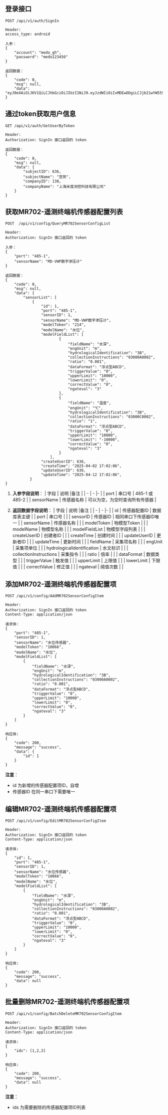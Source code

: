 
## 登录接口 
```
POST /api/v1/auth/SignIn

Header:
access_type: android

入参：
{
    "account": "medo_gh",
    "password": "medo123456"
}

返回数据：
{
    "code": 0,
    "msg": null,
    "data": "eyJ0eXAiOiJKV1QiLCJhbGciOiJIUzI1NiJ9.eyJzdWIiOiIxMDEwODgiLCJjb21wYW55SUQiOiI1ODYiLCJleHAiOjE3NDUxMTU1MzMsImlhdCI6MTc0MjQzNzEzMywic3ViamVjdFR5cGUiOiIwIiwic3ViamVjdE5hbWUiOiLlrqvotLoifQ._ImnNDkrlbeBhQZnUl9BytVG5VD9MyV65rknV_UEOXM"
}
```

## 通过token获取用户信息
``` 
GET /api/v1/auth/GetUserByToken

Header:
Authorization: SignIn 接口返回的 token 

返回数据：
{
    "code": 0,
    "msg": null,
    "data": {
        "subjectID": 636,
        "subjectName": "宫贺",
        "companyID": 138,
        "companyName": "上海米度测控科技有限公司"
    }
}
```

## 获取MR702-遥测终端机传感器配置列表
```
POST  /api/v1/config/QueryMR702SensorConfigList

Header:
Authorization: SignIn 接口返回的 token 

入参：
{
    "port": "485-1",
    "sensorName": "MD-VWP数字渗压计" 
}

返回数据：
{
    "code": 0,
    "msg": null,
    "data": {
        "sensorList": [
            {
                "id": 1,
                "port": "485-1",
                "sensorID": 1,
                "sensorName": "MD-VWP数字渗压计",
                "modelToken": "214",
                "modelName": "水位",
                "modelFieldList": [
                        {
                            "fieldName": "水深",
                            "engUnit": "m",
                            "hydrologicalIdentification": "3B",
                            "collectionInstructions": "03000A0002",
                            "ratio": "0.001",
                            "dataFormat": "浮点型ABCD",
                            "triggerValue": "0",
                            "upperLimit": "10000",
                            "lowerLimit": "0",
                            "correctValue": "0",
                            "ngateval": "3"
                        },
                        {
                            "fieldName": "温度",
                            "engUnit": "℃",
                            "hydrologicalIdentification": "3B",
                            "collectionInstructions": "03000C0002",
                            "ratio": "1",
                            "dataFormat": "浮点型ABCD",
                            "triggerValue": "0",
                            "upperLimit": "10000",
                            "lowerLimit": "-10000",
                            "correctValue": "0",
                            "ngateval": "3"
                        }
                    ],
                "createUserID": 636,
                "createTime": "2025-04-02 17:02:06",
                "updateUserID": 636,
                "updateTime": "2025-04-12 17:02:06",
           }
}
```
1. **入参字段说明**：
| 字段 | 说明 |备注 |
| - | - |- |
| port | 串口号 | 485-1 或 485-2 |
| sensorName | 传感器名称 | 可以为空，为空时查询所有传感器 |

2. **返回数据字段说明**：
| 字段 | 说明 |备注 |
| - | - |- |
| id | 传感器配置ID | 数据库表主键 |
| port | 串口号 |  |
| sensorID | 传感器ID | 相同串口下传感器ID唯一 |
| sensorName | 传感器名称 |  |
| modelToken | 物模型Token |  |
| modelName | 物模型名称 |  |
| modelFieldList | 物模型字段列表 |  |
| createUserID | 创建者ID |  |
| createTime | 创建时间 |  |
| updateUserID | 更新者ID |  |
| updateTime | 更新时间 |  |
| fieldName | 采集项名称 |  |
| engUnit | 采集项单位 |  |
| hydrologicalIdentification | 水文标识 |  |
| collectionInstructions | 采集指令 |  |
| ratio | 倍率 |  |
| dataFormat | 数据类型 |  |
| triggerValue | 触发值 |  |
| upperLimit | 上限值 |  |
| lowerLimit | 下限值 |  |
| correctValue | 修正值 |  |
| ngateval | 阈值次数 |  |


## 添加MR702-遥测终端机传感器配置项
```
POST /api/v1/config/AddMR702SensorConfigItem

Header:
Authorization: SignIn 接口返回的 token 
Content-Type: application/json

请求体:
{
    "port": "485-1",
    "sensorID": 1,
    "sensorName": "水位传感器",
    "modelToken": "10066",
    "modelName": "水位",
    "modelFieldList": [
        {
            "fieldName": "水深",
            "engUnit": "m",
            "hydrologicalIdentification": "3B",
            "collectionInstructions": "03000A0002",
            "ratio": "0.001",
            "dataFormat": "浮点型ABCD",
            "triggerValue": "0",
            "upperLimit": "10000",
            "lowerLimit": "0",
            "correctValue": "0",
            "ngateval": "3"
        }
    ]
}

响应体:
{
    "code": 200,
    "message": "success",
    "data": {
        "id": 1
    }
}
```

 **注意**：
   - id 为新增的传感器配置项ID，自增
   - 传感器ID 在同一串口下需要唯一


## 编辑MR702-遥测终端机传感器配置项
```
POST /api/v1/config/EditMR702SensorConfigItem

Header:
Authorization: SignIn 接口返回的 token 
Content-Type: application/json

请求体:
{
    "id": 1,
    "port": "485-1",
    "sensorID": 1,
    "sensorName": "水位传感器",
    "modelToken": "10066",
    "modelName": "水位",
    "modelFieldList": [
        {
            "fieldName": "水深",
            "engUnit": "m",
            "hydrologicalIdentification": "3B",
            "collectionInstructions": "03000A0002",
            "ratio": "0.001",
            "dataFormat": "浮点型ABCD",
            "triggerValue": "0",
            "upperLimit": "10000",
            "lowerLimit": "0",
            "correctValue": "0",
            "ngateval": "3"
        }
    ]
}

响应体:
{
    "code": 200,
    "message": "success",
    "data": null
}
```

## 批量删除MR702-遥测终端机传感器配置项
```
POST /api/v1/config/BatchDeleteMR702SensorConfigItem

Header:
Authorization: SignIn 接口返回的 token 
Content-Type: application/json

请求体:
{
    "ids": [1,2,3]
}

响应体:
{
    "code": 200,
    "message": "success",
    "data": null
}
```

 **注意**：
   - ids 为需要删除的传感器配置项ID列表
